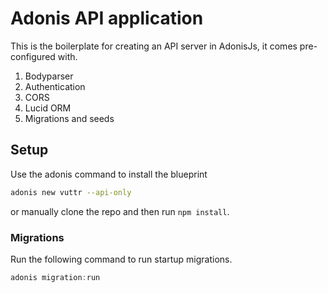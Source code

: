 # Adonis API application

This is the boilerplate for creating an API server in AdonisJs, it comes pre-configured with.

1. Bodyparser
2. Authentication
3. CORS
4. Lucid ORM
5. Migrations and seeds

## Setup

Use the adonis command to install the blueprint

```bash
adonis new vuttr --api-only
```

or manually clone the repo and then run `npm install`.


### Migrations

Run the following command to run startup migrations.

```js
adonis migration:run
```
